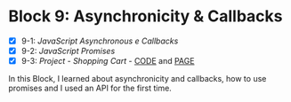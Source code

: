 # Block 9: Asynchronicity & Callbacks  

- [x] 9-1: _JavaScript Asynchronous e Callbacks_  
- [x] 9-2: _JavaScript Promises_  
- [x] 9-3: _Project - Shopping Cart_ - [CODE](https://github.com/carolbezerra-dev/trybe-projects/tree/main/1.WebDevelopment/9.Promise) and [PAGE](https://carolbezerra-dev.github.io/trybe-projects/1.WebDevelopment/9.Promise/)  

In this Block, I learned about asynchronicity and callbacks, how to use promises and I used an API for the first time.